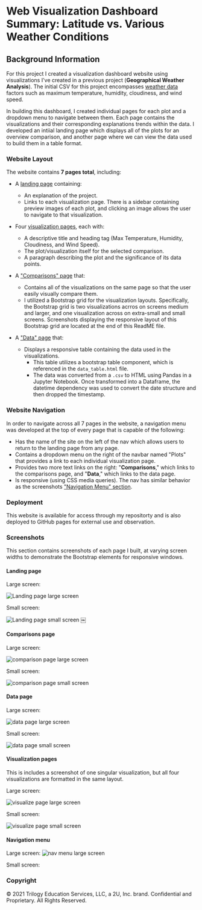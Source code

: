 # Web Visualization Dashboard Summary: Latitude vs. Various Weather Conditions

## Background Information

For this project I created a visualization dashboard website using visualizations I've created in a previous project (**Geographical Weather Analysis**). The initial CSV for this project encompasses [weather data](Resources/cities.csv) factors such as maximum temperature, humidity, cloudiness, and wind speed.

In building this dashboard, I created individual pages for each plot and a dropdown menu to navigate between them. Each page contains the visualizations and their corresponding explanations trends within the data. I developed an intiial landing page which displays all of the plots for an overview comparison, and another page where we can view the data used to build them in a table format.

### Website Layout

The website contains **7 pages total**, including:

* A [landing page](#landing-page) containing:
  * An explanation of the project.
  * Links to each visualization page. There is a sidebar containing preview images of each plot, and clicking an image allows the user to navigate to that visualization.

* Four [visualization pages](#visualization-pages), each with:
  * A descriptive title and heading tag (Max Temperature, Humidity, Cloudiness, and Wind Speed).
  * The plot/visualization itself for the selected comparison.
  * A paragraph describing the plot and the significance of its data points.

* A ["Comparisons" page](#comparisons-page) that:
  * Contains all of the visualizations on the same page so that the user easily visually compare them.
  * I utilized a Bootstrap grid for the visualization layouts. Specifically, the Bootstrap grid is two visualizations acrros on screens medium and larger, and one visualization across on extra-small and small screens. Screenshots displaying the responsive layout of this Bootstrap grid are located at the end of this ReadME file.
  

* A ["Data" page](#data-page) that:
  * Displays a responsive table containing the data used in the visualizations.
    * This table utilizes a bootstrap table component, which is referenced in the `data_table.html` file.
    * The data was converted from a `.csv` to HTML using Pandas in a Jupyter Notebook. Once transformed into a Dataframe, the datetime dependency was used to convert the date structure and then dropped the timestamp.

### Website Navigation

In order to navigate across all 7 pages in the website, a navigation menu was developed at the top of every page that is capable of the following:

* Has the name of the site on the left of the nav which allows users to return to the landing page from any page.
* Contains a dropdown menu on the right of the navbar named "Plots" that provides a link to each individual visualization page.
* Provides two more text links on the right: "**Comparisons**," which links to the comparisons page, and "**Data**," which links to the data page.
* Is responsive (using CSS media queries). The nav has similar behavior as the screenshots ["Navigation Menu" section](#navigation-menu).

### Deployment

This website is available for access through my repositorty and is also deployed to GitHub pages for external use and observation.

### Screenshots

This section contains screenshots of each page I built, at varying screen widths to demonstrate the Bootstrap elements for responsive windows.

#### <a id="landing-page"></a>Landing page

Large screen:

![Landing page large screen](Images/landing_page_L.png)

Small screen:

![Landing page small screen](Images/landing_page_S.png)
￼

#### <a id="comparisons-page"></a>Comparisons page

Large screen:

![comparison page large screen](Images/comparisons_L.png)

Small screen:

![comparison page small screen](Images/comparisons_S.png)

#### <a id="data-page"></a>Data page

Large screen:

![data page large screen](Images/data_table_L.png)


Small screen:

![data page small screen](Images/data_table_S.png)

#### <a id="visualization-pages"></a>Visualization pages

This is includes a screenshot of one singular visualization, but all four visualizations are formatted in the same layout. 

Large screen:

![visualize page large screen](Images/visuals_L.png)

Small screen:

![visualize page small screen](Images/visuals_S.png)

#### <a id="navigation-menu"></a>Navigation menu

Large screen:
![nav menu large screen](Images/nav_menu_L.png)

Small screen:

### Copyright

© 2021 Trilogy Education Services, LLC, a 2U, Inc. brand. Confidential and Proprietary. All Rights Reserved.
